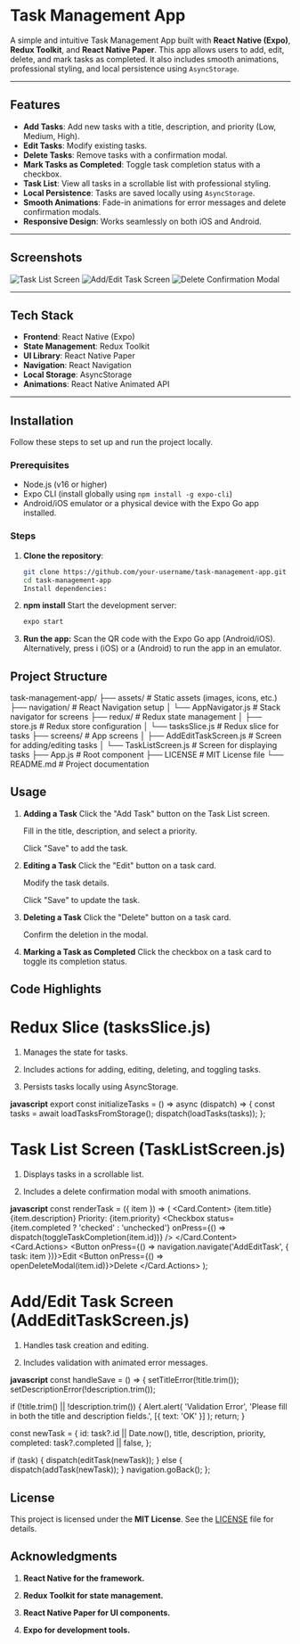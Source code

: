 # Task Management App

A simple and intuitive Task Management App built with **React Native (Expo)**, **Redux Toolkit**, and **React Native Paper**. This app allows users to add, edit, delete, and mark tasks as completed. It also includes smooth animations, professional styling, and local persistence using `AsyncStorage`.

---

## Features

- **Add Tasks**: Add new tasks with a title, description, and priority (Low, Medium, High).
- **Edit Tasks**: Modify existing tasks.
- **Delete Tasks**: Remove tasks with a confirmation modal.
- **Mark Tasks as Completed**: Toggle task completion status with a checkbox.
- **Task List**: View all tasks in a scrollable list with professional styling.
- **Local Persistence**: Tasks are saved locally using `AsyncStorage`.
- **Smooth Animations**: Fade-in animations for error messages and delete confirmation modals.
- **Responsive Design**: Works seamlessly on both iOS and Android.

---

## Screenshots

![Task List Screen](screenshots/task-list.png)
![Add/Edit Task Screen](screenshots/add-edit-task.png)
![Delete Confirmation Modal](screenshots/delete-modal.png)

---

## Tech Stack

- **Frontend**: React Native (Expo)
- **State Management**: Redux Toolkit
- **UI Library**: React Native Paper
- **Navigation**: React Navigation
- **Local Storage**: AsyncStorage
- **Animations**: React Native Animated API

---

## Installation

Follow these steps to set up and run the project locally.

### Prerequisites

- Node.js (v16 or higher)
- Expo CLI (install globally using `npm install -g expo-cli`)
- Android/iOS emulator or a physical device with the Expo Go app installed.

### Steps

1. **Clone the repository**:
   ```bash
   git clone https://github.com/your-username/task-management-app.git
   cd task-management-app
   Install dependencies:
   ```
2. **npm install**
   Start the development server:
   ```bash
   expo start
   ```
3. **Run the app:**
   Scan the QR code with the Expo Go app (Android/iOS).
   Alternatively, press i (iOS) or a (Android) to run the app in an emulator.

## Project Structure

task-management-app/
├── assets/             # Static assets (images, icons, etc.)
├── navigation/         # React Navigation setup
│ └── AppNavigator.js   # Stack navigator for screens
├── redux/              # Redux state management
│ ├── store.js          # Redux store configuration
│ └── tasksSlice.js     # Redux slice for tasks
├── screens/            # App screens
│ ├── AddEditTaskScreen.js # Screen for adding/editing tasks
│ └── TaskListScreen.js # Screen for displaying tasks
├── App.js              # Root component
├── LICENSE             # MIT License file
└── README.md           # Project documentation

## Usage

1. **Adding a Task**
   Click the "Add Task" button on the Task List screen.

   Fill in the title, description, and select a priority.

   Click "Save" to add the task.

2. **Editing a Task**
   Click the "Edit" button on a task card.

   Modify the task details.

   Click "Save" to update the task.

3. **Deleting a Task**
   Click the "Delete" button on a task card.

   Confirm the deletion in the modal.

4. **Marking a Task as Completed**
   Click the checkbox on a task card to toggle its completion status.

## Code Highlights

# Redux Slice (tasksSlice.js)

1. Manages the state for tasks.

2. Includes actions for adding, editing, deleting, and toggling tasks.

3. Persists tasks locally using AsyncStorage.

**javascript**
export const initializeTasks = () => async (dispatch) => {
  const tasks = await loadTasksFromStorage();
  dispatch(loadTasks(tasks));
};

# Task List Screen (TaskListScreen.js)

1. Displays tasks in a scrollable list.

2. Includes a delete confirmation modal with smooth animations.

**javascript**
const renderTask = ({ item }) => (
  <Card style={styles.card}>
    <Card.Content>
      <Text style={styles.title}>{item.title}</Text>
      <Text>{item.description}</Text>
      <Text>Priority: {item.priority}</Text>
      <Checkbox
        status={item.completed ? 'checked' : 'unchecked'}
        onPress={() => dispatch(toggleTaskCompletion(item.id))}
      />
    </Card.Content>
    <Card.Actions>
      <Button onPress={() => navigation.navigate('AddEditTask', { task: item })}>Edit</Button>
      <Button onPress={() => openDeleteModal(item.id)}>Delete</Button>
    </Card.Actions>
  </Card>
);

# Add/Edit Task Screen (AddEditTaskScreen.js)
1. Handles task creation and editing.

2. Includes validation with animated error messages.

**javascript**
const handleSave = () => {
  setTitleError(!title.trim());
  setDescriptionError(!description.trim());

  if (!title.trim() || !description.trim()) {
    Alert.alert(
      'Validation Error',
      'Please fill in both the title and description fields.',
      [{ text: 'OK' }]
    );
    return;
  }

  const newTask = {
    id: task?.id || Date.now(),
    title,
    description,
    priority,
    completed: task?.completed || false,
  };

  if (task) {
    dispatch(editTask(newTask));
  } else {
    dispatch(addTask(newTask));
  }
  navigation.goBack();
};

## License

This project is licensed under the **MIT License**. See the [LICENSE](LICENSE) file for details.

## Acknowledgments
1. **React Native for the framework.**

2. **Redux Toolkit for state management.**

3. **React Native Paper for UI components.**

4. **Expo for development tools.**